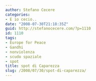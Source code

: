 ```yaml
---
author: Stefano Cecere
categories:
- E io cecio..
date: "2008-07-30T21:18:35Z"
guid: http://stefanocecere.com/?p=1110
id: 1110
tags:
- Europe for Peace
- Gandhi
- nonviolenza
- scudo spaziale
- spot
title: spot di Caparezza
slug: /2008/07/30/spot-di-caparezza/
---
```


